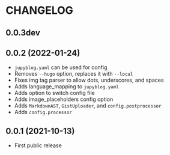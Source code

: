 # CHANGELOG

## 0.0.3dev

## 0.0.2 (2022-01-24)
* `jupyblog.yaml` can be used for config
* Removes `--hugo` option, replaces it with `--local`
* Fixes img tag parser to allow dots, underscores, and spaces
* Adds language_mapping to `jupyblog.yaml`
* Adds option to switch config file
* Adds image_placeholders config option
* Adds `MarkdownAST`, `GistUploader`, and `config.postprocessor`
* Adds `config.processor`

## 0.0.1 (2021-10-13)

* First public release